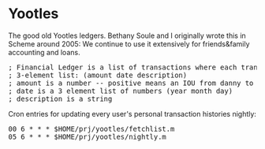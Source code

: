 # Yootles

The good old Yootles ledgers.
Bethany Soule and I originally wrote this in Scheme around 2005:
We continue to use it extensively for friends&family accounting and loans.

<pre>
; Financial Ledger is a list of transactions where each transaction is a
; 3-element list: (amount date description)
; amount is a number -- positive means an IOU from danny to bee; neg = B->D
; date is a 3 element list of numbers (year month day)
; description is a string
</pre>

Cron entries for updating every user's personal transaction histories nightly:

<pre>
00 6 * * * $HOME/prj/yootles/fetchlist.m
05 6 * * * $HOME/prj/yootles/nightly.m
</pre>
